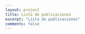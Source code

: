 ```yaml
---
layout: project
title: Lista de publicaciones
excerpt: "Lista de publicaciones"
comments: false
---
```

